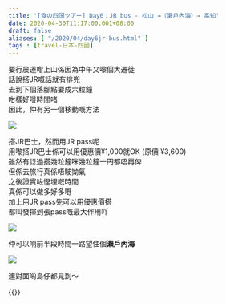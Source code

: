 ```yaml
---
title: '[食の四国ツアー] Day6：JR bus - 松山 →（瀨戶內海）→ 高知'
date: 2020-04-30T11:17:00.001+08:00
draft: false
aliases: [ "/2020/04/day6jr-bus.html" ]
tags : [travel-日本-四國]
---
```


要行晨運咁上山係因為中午又嚟個大遷徙  
話說搭JR嘅話就有排兜  
去到下個落腳點要成六粒鐘  
咁樣好嘥時間啫  
因此，仲有另一個移動嘅方法  

![](/images/shikoku6e.jpg)

搭JR巴士，然而用JR pass呢  
用嚟搭JR巴士係可以用優惠價¥1,000就OK (原價 ¥3,600)  
雖然有諗過搭幾粒鐘咪幾粒鐘一円都唔再俾  
但係去旅行真係唔駛拗氣  
之後證實咗慳埋嘅時間  
真係可以做多好多嘢  
加上用JR pass先可以用優惠價搭  
都叫發揮到張pass嘅最大作用吖  

![](/images/shikoku6e1.jpg)

仲可以响前半段時間一路望住個**瀨戶內海**  

![](/images/shikoku6e2.jpg)

連對面啲島仔都見到～  
  
  
{{<shikoku>}}
